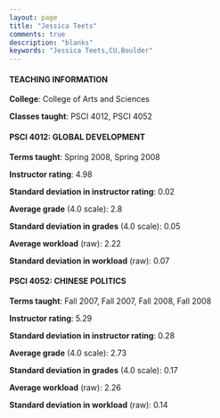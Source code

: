 ```yaml
---
layout: page
title: "Jessica Teets" 
comments: true
description: "blanks"
keywords: "Jessica Teets,CU,Boulder"
---
```

<head>
<script src="https://ajax.googleapis.com/ajax/libs/jquery/2.1.3/jquery.min.js"></script>
<script src="https://dl.dropboxusercontent.com/s/pc42nxpaw1ea4o9/highcharts.js?dl=0"></script>
<!-- <script src="../assets/js/highcharts.js"></script> -->
<style type="text/css">@font-face {
	font-family: "Bebas Neue";
	src: url(https://www.filehosting.org/file/details/544349/BebasNeue Regular.otf) format("opentype");
	}
	h1.Bebas { 
		font-family: "Bebas Neue", Verdana, Tahoma;
	}
</style>
</head>
	   
#### TEACHING INFORMATION

**College**: College of Arts and Sciences

**Classes taught**: PSCI 4012, PSCI 4052

#### PSCI 4012: GLOBAL DEVELOPMENT

**Terms taught**: Spring 2008, Spring 2008

**Instructor rating**: 4.98

**Standard deviation in instructor rating**: 0.02

**Average grade** (4.0 scale): 2.8

**Standard deviation in grades** (4.0 scale): 0.05

**Average workload** (raw): 2.22

**Standard deviation in workload** (raw): 0.07

#### PSCI 4052: CHINESE POLITICS

**Terms taught**: Fall 2007, Fall 2007, Fall 2008, Fall 2008

**Instructor rating**: 5.29

**Standard deviation in instructor rating**: 0.28

**Average grade** (4.0 scale): 2.73

**Standard deviation in grades** (4.0 scale): 0.17

**Average workload** (raw): 2.26

**Standard deviation in workload** (raw): 0.14

